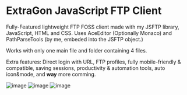 # ExtraGon JavaScript FTP Client
Fully-Featured lightweight FTP FOSS client made with my JSFTP library, JavaScript, HTML and CSS.
Uses AceEditor (Optionally Monaco) and PathParseTools (by me, embeded into the JSFTP object.)

Works with only one main file and folder containing 4 files.

Extra features: Direct login with URL, FTP profiles, fully mobile-friendly &amp; compatible, saving sessions, productivity &amp; automation tools, auto icon&amp;mode, and **way** more comming.


![image](https://user-images.githubusercontent.com/62482747/161724638-eaa68d4a-6c2f-414d-8c9b-a328055ee528.png)
![image](https://user-images.githubusercontent.com/62482747/161744072-5cf00b6e-84f0-4f26-bc96-325d421f6ee3.png)
![image](https://user-images.githubusercontent.com/62482747/161724703-d58a8913-78db-492b-a8d5-d5a4c9c5491c.png)
